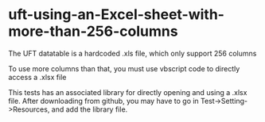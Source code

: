 # uft-using-an-Excel-sheet-with-more-than-256-columns

The UFT datatable is a hardcoded .xls file, which only support 256 columns

To use more columns than that, you must use vbscript code to directly access a .xlsx file

This tests has an associated library for directly opening and using a .xlsx file.  After downloading from github, you may have to go in Test->Setting->Resources, and add the library file.
